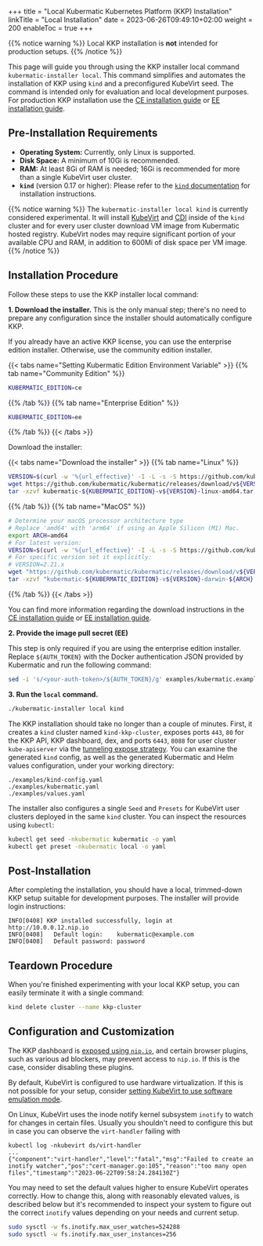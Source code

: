 +++
title = "Local Kubermatic Kubernetes Platform (KKP) Installation"
linkTitle = "Local Installation"
date = 2023-06-26T09:49:10+02:00
weight = 200
enableToc = true
+++

{{% notice warning %}}
Local KKP installation is **not** intended for production setups.
{{% /notice %}}

This page will guide you through using the KKP installer local command `kubermatic-installer local`. This command simplifies and automates the installation of KKP using `kind` and a preconfigured KubeVirt seed. The command is intended only for evaluation and local development purposes. For production KKP installation use the [CE installation guide](../install-kkp-ce) or [EE installation guide](../install-kkp-ee).

## Pre-Installation Requirements

- **Operating System:** Currently, only Linux is supported.
- **Disk Space:** A minimum of 10Gi is recommended.
- **RAM:** At least 8Gi of RAM is needed; 16Gi is recommended for more than a single KubeVirt user cluster.
- **`kind`** (version 0.17 or higher): Please refer to the [`kind` documentation](https://kind.sigs.k8s.io/docs/user/quick-start/) for installation instructions.

{{% notice warning %}}
The `kubermatic-installer local kind` is currently considered experimental. It will install [KubeVirt](https://kubevirt.io/quickstart_kind/) and [CDI](https://kubevirt.io/labs/kubernetes/lab2.html) inside of the `kind` cluster and for every user cluster download VM image from Kubermatic hosted registry. KubeVirt nodes may require significant portion of your available CPU and RAM, in addition to 600Mi of disk space per VM image.
{{% /notice %}}

## Installation Procedure

Follow these steps to use the KKP installer local command:

**1. Download the installer.** This is the only manual step; there's no need to prepare any configuration since the installer should automatically configure KKP.

If you already have an active KKP license, you can use the enterprise edition installer. Otherwise, use the community edition installer.

{{< tabs name="Setting Kubermatic Edition Environment Variable" >}}
{{% tab name="Community Edition" %}}

```bash
KUBERMATIC_EDITION=ce
```

{{% /tab %}}
{{% tab name="Enterprise Edition" %}}

```bash
KUBERMATIC_EDITION=ee
```

{{% /tab %}}
{{< /tabs >}}

Download the installer:

{{< tabs name="Download the installer" >}}
{{% tab name="Linux" %}}

```bash
VERSION=$(curl -w '%{url_effective}' -I -L -s -S https://github.com/kubermatic/kubermatic/releases/latest -o /dev/null | sed -e 's|.*/v||')
wget https://github.com/kubermatic/kubermatic/releases/download/v${VERSION}/kubermatic-${KUBERMATIC_EDITION}-v${VERSION}-linux-amd64.tar.gz
tar -xzvf kubermatic-${KUBERMATIC_EDITION}-v${VERSION}-linux-amd64.tar.gz
```

{{% /tab %}}
{{% tab name="MacOS" %}}

```bash
# Determine your macOS processor architecture type
# Replace 'amd64' with 'arm64' if using an Apple Silicon (M1) Mac.
export ARCH=amd64
# For latest version:
VERSION=$(curl -w '%{url_effective}' -I -L -s -S https://github.com/kubermatic/kubermatic/releases/latest -o /dev/null | sed -e 's|.*/v||')
# For specific version set it explicitly:
# VERSION=2.21.x
wget "https://github.com/kubermatic/kubermatic/releases/download/v${VERSION}/kubermatic-${KUBERMATIC_EDITION}-v${VERSION}-darwin-${ARCH}.tar.gz"
tar -xzvf "kubermatic-${KUBERMATIC_EDITION}-v${VERSION}-darwin-${ARCH}.tar.gz"
```

{{% /tab %}}
{{< /tabs >}}

You can find more information regarding the download instructions in the [CE installation guide](../install-kkp-ce/#download-the-installer) or [EE installation guide](../install-kkp-ee/#download-the-installer).

**2. Provide the image pull secret (EE)**

This step is only required if you are using the enterprise edition installer. Replace `${AUTH_TOKEN}` with the Docker authentication JSON provided by Kubermatic and run the following command:

```bash
sed -i 's/<your-auth-token>/${AUTH_TOKEN}/g' examples/kubermatic.example.yaml
```

**3. Run the `local` command.**

```bash
./kubermatic-installer local kind
```

The KKP installation should take no longer than a couple of minutes.
First, it creates a `kind` cluster named `kind-kkp-cluster`, exposes ports `443`, `80` for the KKP API, KKP dashboard, dex, and ports `6443`, `8088` for user cluster `kube-apiserver` via the [tunneling expose strategy](../../tutorials-howtos/networking/expose-strategies/#tunneling). You can examine the generated `kind` config, as well as the generated Kubermatic and Helm values configuration, under your working directory:

```none
./examples/kind-config.yaml
./examples/kubermatic.yaml
./examples/values.yaml
```

The installer also configures a single `Seed` and `Presets` for KubeVirt user clusters deployed in the same `kind` cluster. You can inspect the resources using `kubectl`:

```bash
kubectl get seed -nkubermatic kubermatic -o yaml
kubectl get preset -nkubermatic local -o yaml
```

## Post-Installation

After completing the installation, you should have a local, trimmed-down KKP setup suitable for development purposes. The installer will provide login instructions:

```none
INFO[0408] KKP installed successfully, login at http://10.0.0.12.nip.io
INFO[0408]   Default login:    kubermatic@example.com
INFO[0408]   Default password: password
```

## Teardown Procedure

When you're finished experimenting with your local KKP setup, you can easily terminate it with a single command:

```bash
kind delete cluster --name kkp-cluster
```

## Configuration and Customization

The KKP dashboard is [exposed using `nip.io`](https://nip.io/), and certain browser plugins, such as various ad blockers, may prevent access to `nip.io`. If this is the case, consider disabling these plugins.

By default, KubeVirt is configured to use hardware virtualization. If this is not possible for your setup, consider [setting KubeVirt to use software emulation mode](https://github.com/kubevirt/kubevirt/blob/v1.0.0-rc.0/docs/software-emulation.md).

On Linux, KubeVirt uses the inode notify kernel subsystem `inotify` to watch for changes in certain files. Usually you shouldn't need to configure this but in case you can observe the `virt-handler` failing with

```
kubectl log -nkubevirt ds/virt-handler
...
{"component":"virt-handler","level":"fatal","msg":"Failed to create an inotify watcher","pos":"cert-manager.go:105","reason":"too many open files","timestamp":"2023-06-22T09:58:24.284130Z"}
```

You may need to set the default values higher to ensure KubeVirt operates correctly. How to change this, along with reasonably elevated values, is described below but it's recommended to inspect your system to figure out the correct `inotify` values depending on your needs and current setup.

```bash
sudo sysctl -w fs.inotify.max_user_watches=524288
sudo sysctl -w fs.inotify.max_user_instances=256
```
